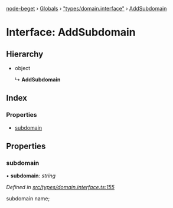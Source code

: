 [node-beget](../README.md) › [Globals](../globals.md) › ["types/domain.interface"](../modules/_types_domain_interface_.md) › [AddSubdomain](_types_domain_interface_.addsubdomain.md)

# Interface: AddSubdomain

## Hierarchy

* object

  ↳ **AddSubdomain**

## Index

### Properties

* [subdomain](_types_domain_interface_.addsubdomain.md#subdomain)

## Properties

###  subdomain

• **subdomain**: *string*

*Defined in [src/types/domain.interface.ts:155](https://github.com/olehcambel/node-beget/blob/f128411/src/types/domain.interface.ts#L155)*

subdomain name;
